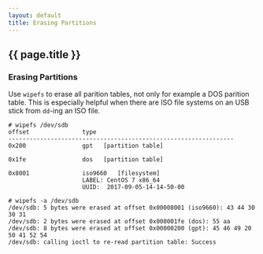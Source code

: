 ```yaml
---
layout: default
title: Erasing Partitions
---
```


## {{ page.title }}

### Erasing Partitions

Use `wipefs` to erase all parition tables, not only for example a DOS parition table.
This is especially helpful when there are ISO file systems on an USB stick from `dd`-ing an ISO file.

    # wipefs /dev/sdb
    offset               type
    ----------------------------------------------------------------
    0x200                gpt   [partition table]

    0x1fe                dos   [partition table]

    0x8001               iso9660   [filesystem]
                         LABEL: CentOS 7 x86_64
                         UUID:  2017-09-05-14-14-50-00

    # wipefs -a /dev/sdb
    /dev/sdb: 5 bytes were erased at offset 0x00008001 (iso9660): 43 44 30 30 31
    /dev/sdb: 2 bytes were erased at offset 0x000001fe (dos): 55 aa
    /dev/sdb: 8 bytes were erased at offset 0x00000200 (gpt): 45 46 49 20 50 41 52 54
    /dev/sdb: calling ioctl to re-read partition table: Success
